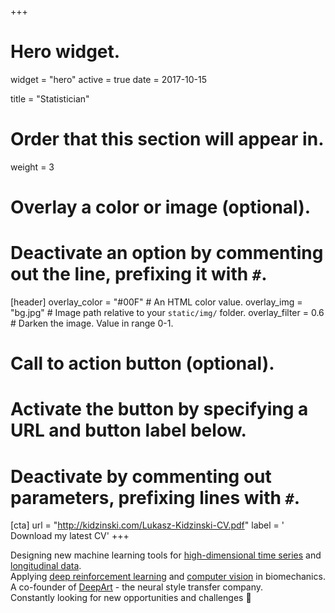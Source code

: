 +++
# Hero widget.
widget = "hero"
active = true
date = 2017-10-15

title = "Statistician"

# Order that this section will appear in.
weight = 3

# Overlay a color or image (optional).
#   Deactivate an option by commenting out the line, prefixing it with `#`.
[header]
  overlay_color = "#00F"  # An HTML color value.
  overlay_img = "bg.jpg"  # Image path relative to your `static/img/` folder.
  overlay_filter = 0.6  # Darken the image. Value in range 0-1.

# Call to action button (optional).
#   Activate the button by specifying a URL and button label below.
#   Deactivate by commenting out parameters, prefixing lines with `#`.
[cta]
  url = "http://kidzinski.com/Lukasz-Kidzinski-CV.pdf"
  label = '<i class="fa fa-download"></i> Download my latest CV'
+++

Designing new machine learning tools for [high-dimensional time series](https://cran.r-project.org/web/packages/freqdom/index.html) and [longitudinal data](https://github.com/kidzik/fcomplete). <br> Applying [deep reinforcement learning](http://github.com/stanfordnmbl/osim-rl) and [computer vision](https://drive.google.com/open?id=16bm1t38pCZjxmhNEPcoZs-0bo8CAdbr0) in biomechanics. <br> A co-founder of [DeepArt](https://deepart.io/) - the neural style transfer company. <br>Constantly looking for new opportunities and challenges
:rocket:
<br>
<!--br>
<small><a id="academic-release" href="https://sourcethemes.com/academic/tags/updates">Latest release</a></small>
<br><br>
<iframe style="display: inline-block;" src="https://ghbtns.com/github-btn.html?user=gcushen&amp;repo=hugo-academic&amp;type=star&amp;count=true&amp;size=large" scrolling="0" width="160px" height="30px" frameborder="0"></iframe>
<iframe style="display: inline-block;" src="https://ghbtns.com/github-btn.html?user=gcushen&amp;repo=hugo-academic&amp;type=fork&amp;count=true&amp;size=large" scrolling="0" width="158px" height="30px" frameborder="0"></iframe-->

<script type="text/javascript">
  (function defer() {
    if (window.jQuery) {
      jQuery(document).ready(function(){
        GetLatestReleaseInfo();
      });
    } else {
      setTimeout(function() { defer() }, 50);
    }
  })();  
  function GetLatestReleaseInfo() {
    $.getJSON('https://api.github.com/repos/gcushen/hugo-academic/tags').done(function (json) {
      let release = json[0];
      // let downloadURL = release.zipball_url;
      $('#academic-release').text('Latest release ');  
    });    
}  
</script>
